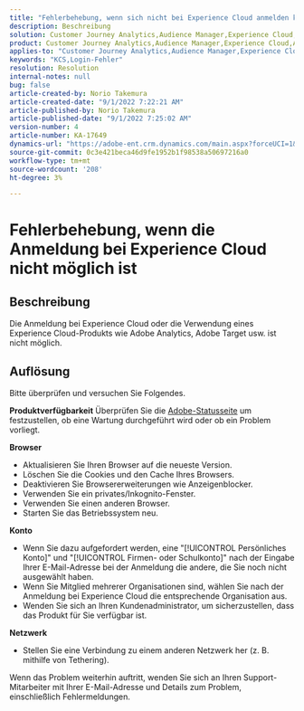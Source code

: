 ```yaml
---
title: "Fehlerbehebung, wenn sich nicht bei Experience Cloud anmelden kann"
description: Beschreibung
solution: Customer Journey Analytics,Audience Manager,Experience Cloud,Analytics,Target
product: Customer Journey Analytics,Audience Manager,Experience Cloud,Analytics,Target
applies-to: "Customer Journey Analytics,Audience Manager,Experience Cloud,Analytics,Target"
keywords: "KCS,Login-Fehler"
resolution: Resolution
internal-notes: null
bug: false
article-created-by: Norio Takemura
article-created-date: "9/1/2022 7:22:21 AM"
article-published-by: Norio Takemura
article-published-date: "9/1/2022 7:25:02 AM"
version-number: 4
article-number: KA-17649
dynamics-url: "https://adobe-ent.crm.dynamics.com/main.aspx?forceUCI=1&pagetype=entityrecord&etn=knowledgearticle&id=7d1491cd-c629-ed11-9db1-002248086d3d"
source-git-commit: 0c3e421beca46d9fe1952b1f98538a50697216a0
workflow-type: tm+mt
source-wordcount: '208'
ht-degree: 3%

---
```


# Fehlerbehebung, wenn die Anmeldung bei Experience Cloud nicht möglich ist

## Beschreibung

Die Anmeldung bei Experience Cloud oder die Verwendung eines Experience Cloud-Produkts wie Adobe Analytics, Adobe Target usw. ist nicht möglich.

## Auflösung


Bitte überprüfen und versuchen Sie Folgendes.

<b>Produktverfügbarkeit</b>
Überprüfen Sie die [Adobe-Statusseite](https://status.adobe.com) um festzustellen, ob eine Wartung durchgeführt wird oder ob ein Problem vorliegt.

<b>Browser</b>

- Aktualisieren Sie Ihren Browser auf die neueste Version.
- Löschen Sie die Cookies und den Cache Ihres Browsers.
- Deaktivieren Sie Browsererweiterungen wie Anzeigenblocker.
- Verwenden Sie ein privates/Inkognito-Fenster.
- Verwenden Sie einen anderen Browser.
- Starten Sie das Betriebssystem neu.


<b>Konto</b>

- Wenn Sie dazu aufgefordert werden, eine &quot;[!UICONTROL Persönliches Konto]&quot; und &quot;[!UICONTROL Firmen- oder Schulkonto]&quot; nach der Eingabe Ihrer E-Mail-Adresse bei der Anmeldung die andere, die Sie noch nicht ausgewählt haben.
- Wenn Sie Mitglied mehrerer Organisationen sind, wählen Sie nach der Anmeldung bei Experience Cloud die entsprechende Organisation aus.
- Wenden Sie sich an Ihren Kundenadministrator, um sicherzustellen, dass das Produkt für Sie verfügbar ist.


<b>Netzwerk</b>

- Stellen Sie eine Verbindung zu einem anderen Netzwerk her (z. B. mithilfe von Tethering).


Wenn das Problem weiterhin auftritt, wenden Sie sich an Ihren Support-Mitarbeiter mit Ihrer E-Mail-Adresse und Details zum Problem, einschließlich Fehlermeldungen.
